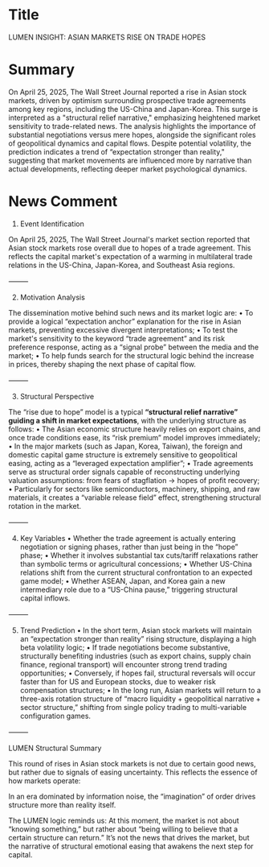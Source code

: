 # Title
LUMEN INSIGHT: ASIAN MARKETS RISE ON TRADE HOPES

# Summary
On April 25, 2025, The Wall Street Journal reported a rise in Asian stock markets, driven by optimism surrounding prospective trade agreements among key regions, including the US-China and Japan-Korea. This surge is interpreted as a "structural relief narrative," emphasizing heightened market sensitivity to trade-related news. The analysis highlights the importance of substantial negotiations versus mere hopes, alongside the significant roles of geopolitical dynamics and capital flows. Despite potential volatility, the prediction indicates a trend of “expectation stronger than reality," suggesting that market movements are influenced more by narrative than actual developments, reflecting deeper market psychological dynamics.

# News Comment
1. Event Identification

On April 25, 2025, The Wall Street Journal's market section reported that Asian stock markets rose overall due to hopes of a trade agreement. This reflects the capital market's expectation of a warming in multilateral trade relations in the US-China, Japan-Korea, and Southeast Asia regions.

⸻

2. Motivation Analysis

The dissemination motive behind such news and its market logic are:
   • To provide a logical “expectation anchor” explanation for the rise in Asian markets, preventing excessive divergent interpretations;
   • To test the market's sensitivity to the keyword “trade agreement” and its risk preference response, acting as a “signal probe” between the media and the market;
   • To help funds search for the structural logic behind the increase in prices, thereby shaping the next phase of capital flow.

⸻

3. Structural Perspective

The “rise due to hope” model is a typical **“structural relief narrative” guiding a shift in market expectations**, with the underlying structure as follows:
   • The Asian economic structure heavily relies on export chains, and once trade conditions ease, its “risk premium” model improves immediately;
   • In the major markets (such as Japan, Korea, Taiwan), the foreign and domestic capital game structure is extremely sensitive to geopolitical easing, acting as a “leveraged expectation amplifier”;
   • Trade agreements serve as structural order signals capable of reconstructing underlying valuation assumptions: from fears of stagflation → hopes of profit recovery;
   • Particularly for sectors like semiconductors, machinery, shipping, and raw materials, it creates a “variable release field” effect, strengthening structural rotation in the market.

⸻

4. Key Variables
   • Whether the trade agreement is actually entering negotiation or signing phases, rather than just being in the “hope” phase;
   • Whether it involves substantial tax cuts/tariff relaxations rather than symbolic terms or agricultural concessions;
   • Whether US-China relations shift from the current structural confrontation to an expected game model;
   • Whether ASEAN, Japan, and Korea gain a new intermediary role due to a “US-China pause,” triggering structural capital inflows.

⸻

5. Trend Prediction
   • In the short term, Asian stock markets will maintain an “expectation stronger than reality” rising structure, displaying a high beta volatility logic;
   • If trade negotiations become substantive, structurally benefiting industries (such as export chains, supply chain finance, regional transport) will encounter strong trend trading opportunities;
   • Conversely, if hopes fail, structural reversals will occur faster than for US and European stocks, due to weaker risk compensation structures;
   • In the long run, Asian markets will return to a three-axis rotation structure of “macro liquidity + geopolitical narrative + sector structure,” shifting from single policy trading to multi-variable configuration games.

⸻

LUMEN Structural Summary

This round of rises in Asian stock markets is not due to certain good news, but rather due to signals of easing uncertainty. This reflects the essence of how markets operate:

In an era dominated by information noise, the “imagination” of order drives structure more than reality itself.

The LUMEN logic reminds us:
At this moment, the market is not about “knowing something,” but rather about “being willing to believe that a certain structure can return.” It’s not the news that drives the market, but the narrative of structural emotional easing that awakens the next step for capital.
